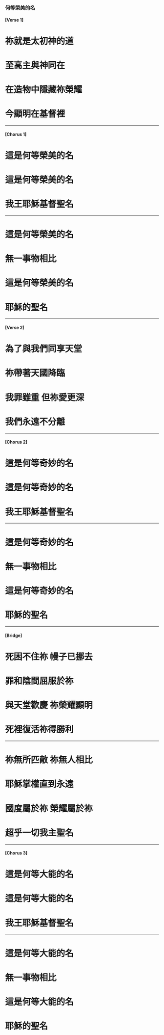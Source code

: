 ### 何等榮美的名 
#### [Verse 1]
# 祢就是太初神的道 
# 至高主與神同在
# 在造物中隱藏祢榮耀 
# 今顯明在基督裡

---

#### [Chorus 1]
# 這是何等榮美的名 
# 這是何等榮美的名
# 我王耶穌基督聖名

---

# 這是何等榮美的名 
# 無一事物相比
# 這是何等榮美的名 
# 耶穌的聖名

---

#### [Verse 2]
# 為了與我們同享天堂 
# 祢帶著天國降臨
# 我罪雖重 但祢愛更深
# 我們永遠不分離

---

#### [Chorus 2]
# 這是何等奇妙的名    
# 這是何等奇妙的名
# 我王耶穌基督聖名

---

# 這是何等奇妙的名    
# 無一事物相比
# 這是何等奇妙的名    
# 耶穌的聖名

---

#### [Bridge]
# 死困不住祢 幔子已挪去
# 罪和陰間屈服於祢
# 與天堂歡慶 祢榮耀顯明
# 死裡復活祢得勝利

---

# 祢無所匹敵 祢無人相比
# 耶穌掌權直到永遠
# 國度屬於祢 榮耀屬於祢
# 超乎一切我主聖名

---

#### [Chorus 3]
# 這是何等大能的名 
# 這是何等大能的名
# 我王耶穌基督聖名

---

# 這是何等大能的名 
# 無一事物相比
# 這是何等大能的名 
# 耶穌的聖名